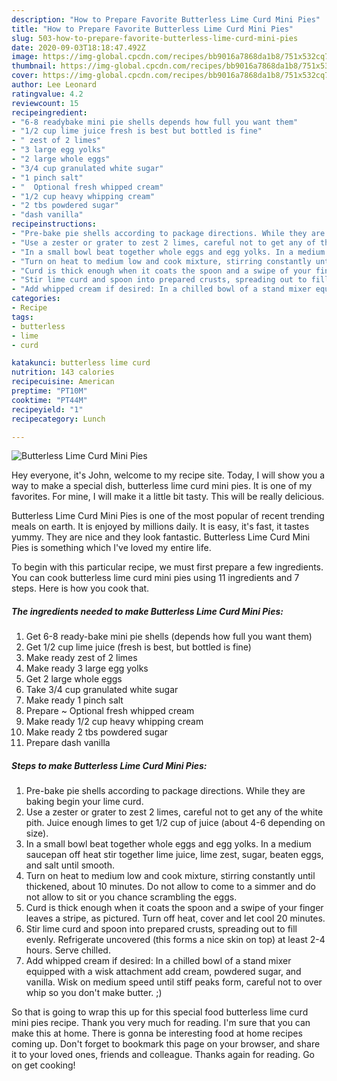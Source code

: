 ```yaml
---
description: "How to Prepare Favorite Butterless Lime Curd Mini Pies"
title: "How to Prepare Favorite Butterless Lime Curd Mini Pies"
slug: 503-how-to-prepare-favorite-butterless-lime-curd-mini-pies
date: 2020-09-03T18:18:47.492Z
image: https://img-global.cpcdn.com/recipes/bb9016a7868da1b8/751x532cq70/butterless-lime-curd-mini-pies-recipe-main-photo.jpg
thumbnail: https://img-global.cpcdn.com/recipes/bb9016a7868da1b8/751x532cq70/butterless-lime-curd-mini-pies-recipe-main-photo.jpg
cover: https://img-global.cpcdn.com/recipes/bb9016a7868da1b8/751x532cq70/butterless-lime-curd-mini-pies-recipe-main-photo.jpg
author: Lee Leonard
ratingvalue: 4.2
reviewcount: 15
recipeingredient:
- "6-8 readybake mini pie shells depends how full you want them"
- "1/2 cup lime juice fresh is best but bottled is fine"
- " zest of 2 limes"
- "3 large egg yolks"
- "2 large whole eggs"
- "3/4 cup granulated white sugar"
- "1 pinch salt"
- "  Optional fresh whipped cream"
- "1/2 cup heavy whipping cream"
- "2 tbs powdered sugar"
- "dash vanilla"
recipeinstructions:
- "Pre-bake pie shells according to package directions. While they are baking begin your lime curd."
- "Use a zester or grater to zest 2 limes, careful not to get any of the white pith. Juice enough limes to get 1/2 cup of juice (about 4-6 depending on size)."
- "In a small bowl beat together whole eggs and egg yolks. In a medium saucepan off heat stir together lime juice, lime zest, sugar, beaten eggs, and salt until smooth."
- "Turn on heat to medium low and cook mixture, stirring constantly until thickened, about 10 minutes. Do not allow to come to a simmer and do not allow to sit or you chance scrambling the eggs."
- "Curd is thick enough when it coats the spoon and a swipe of your finger leaves a stripe, as pictured. Turn off heat, cover and let cool 20 minutes."
- "Stir lime curd and spoon into prepared crusts, spreading out to fill evenly. Refrigerate uncovered (this forms a nice skin on top) at least 2-4 hours. Serve chilled."
- "Add whipped cream if desired: In a chilled bowl of a stand mixer equipped with a wisk attachment add cream, powdered sugar, and vanilla. Wisk on medium speed until stiff peaks form, careful not to over whip so you don&#39;t make butter. ;)"
categories:
- Recipe
tags:
- butterless
- lime
- curd

katakunci: butterless lime curd 
nutrition: 143 calories
recipecuisine: American
preptime: "PT10M"
cooktime: "PT44M"
recipeyield: "1"
recipecategory: Lunch

---
```



![Butterless Lime Curd Mini Pies](https://img-global.cpcdn.com/recipes/bb9016a7868da1b8/751x532cq70/butterless-lime-curd-mini-pies-recipe-main-photo.jpg)

Hey everyone, it's John, welcome to my recipe site. Today, I will show you a way to make a special dish, butterless lime curd mini pies. It is one of my favorites. For mine, I will make it a little bit tasty. This will be really delicious.



Butterless Lime Curd Mini Pies is one of the most popular of recent trending meals on earth. It is enjoyed by millions daily. It is easy, it's fast, it tastes yummy. They are nice and they look fantastic. Butterless Lime Curd Mini Pies is something which I've loved my entire life.


To begin with this particular recipe, we must first prepare a few ingredients. You can cook butterless lime curd mini pies using 11 ingredients and 7 steps. Here is how you cook that.

<!--inarticleads1-->

##### The ingredients needed to make Butterless Lime Curd Mini Pies:

1. Get 6-8 ready-bake mini pie shells (depends how full you want them)
1. Get 1/2 cup lime juice (fresh is best, but bottled is fine)
1. Make ready  zest of 2 limes
1. Make ready 3 large egg yolks
1. Get 2 large whole eggs
1. Take 3/4 cup granulated white sugar
1. Make ready 1 pinch salt
1. Prepare  ~ Optional fresh whipped cream
1. Make ready 1/2 cup heavy whipping cream
1. Make ready 2 tbs powdered sugar
1. Prepare dash vanilla




<!--inarticleads2-->

##### Steps to make Butterless Lime Curd Mini Pies:

1. Pre-bake pie shells according to package directions. While they are baking begin your lime curd.
1. Use a zester or grater to zest 2 limes, careful not to get any of the white pith. Juice enough limes to get 1/2 cup of juice (about 4-6 depending on size).
1. In a small bowl beat together whole eggs and egg yolks. In a medium saucepan off heat stir together lime juice, lime zest, sugar, beaten eggs, and salt until smooth.
1. Turn on heat to medium low and cook mixture, stirring constantly until thickened, about 10 minutes. Do not allow to come to a simmer and do not allow to sit or you chance scrambling the eggs.
1. Curd is thick enough when it coats the spoon and a swipe of your finger leaves a stripe, as pictured. Turn off heat, cover and let cool 20 minutes.
1. Stir lime curd and spoon into prepared crusts, spreading out to fill evenly. Refrigerate uncovered (this forms a nice skin on top) at least 2-4 hours. Serve chilled.
1. Add whipped cream if desired: In a chilled bowl of a stand mixer equipped with a wisk attachment add cream, powdered sugar, and vanilla. Wisk on medium speed until stiff peaks form, careful not to over whip so you don&#39;t make butter. ;)




So that is going to wrap this up for this special food butterless lime curd mini pies recipe. Thank you very much for reading. I'm sure that you can make this at home. There is gonna be interesting food at home recipes coming up. Don't forget to bookmark this page on your browser, and share it to your loved ones, friends and colleague. Thanks again for reading. Go on get cooking!
